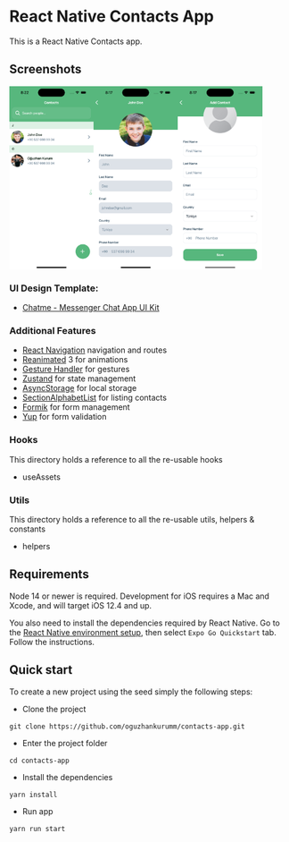# React Native Contacts App

This is a React Native Contacts app.

## Screenshots

<div style="display: flex; flex-direction: 'row';">
<img src="./screenshots/1.png" width=30%>
<img src="./screenshots/2.png" width=30%>
<img src="./screenshots/3.png" width=30%>
</div>

### UI Design Template:

- [Chatme - Messenger Chat App UI Kit](https://ui8.net/toko-design-206804/products/chatme---messenger-chat-app-ui-kit)

### Additional Features

- [React Navigation](https://reactnavigation.org/docs/getting-started) navigation and routes
- [Reanimated](https://docs.swmansion.com/react-native-reanimated/) 3 for animations
- [Gesture Handler](https://docs.swmansion.com/react-native-gesture-handler/) for gestures
- [Zustand](https://zustand-demo.pmnd.rs/) for state management
- [AsyncStorage](https://github.com/react-native-async-storage/async-storage) for local storage
- [SectionAlphabetList](https://github.com/Kieran-McIntyre/react-native-section-alphabet-list) for listing contacts
- [Formik](https://formik.org/docs/overview) for form management
- [Yup](https://github.com/jquense/yup) for form validation

### Hooks

This directory holds a reference to all the re-usable hooks

- useAssets

### Utils

This directory holds a reference to all the re-usable utils, helpers & constants

- helpers

## Requirements

Node 14 or newer is required. Development for iOS requires a Mac and Xcode, and will target iOS 12.4 and up.

You also need to install the dependencies required by React Native.
Go to the [React Native environment setup](https://reactnative.dev/docs/environment-setup), then select `Expo Go Quickstart` tab.
Follow the instructions.


## Quick start

To create a new project using the seed simply the following steps:

- Clone the project

```
git clone https://github.com/oguzhankurumm/contacts-app.git
```

- Enter the project folder

```
cd contacts-app
```

- Install the dependencies

```
yarn install
```

- Run app

```
yarn run start
```

</div>